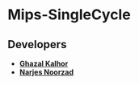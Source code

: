 # Mips-SingleCycle

## Developers

* [**Ghazal Kalhor**](https://github.com/kalhorghazal)
* [**Narjes Noorzad**](https://github.com/narjesno)


